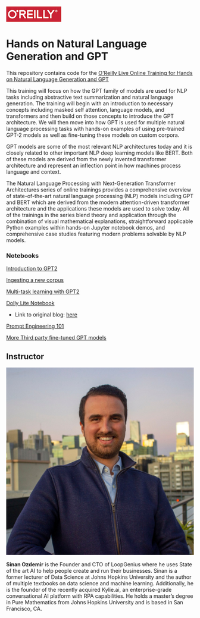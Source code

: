 ![oreilly-logo](images/oreilly.png)

# Hands on Natural Language Generation and GPT


This repository contains code for the [O'Reilly Live Online Training for Hands on Natural Language Generation and GPT](https://www.oreilly.com/live-events/hands-on-natural-language-generation-and-gpt/0636920061438/0636920061437/)

This training will focus on how the GPT family of models are used for NLP tasks including abstractive text summarization and natural language generation. The training will begin with an introduction to necessary concepts including masked self attention, language models, and transformers and then build on those concepts to introduce the GPT architecture. We will then move into how GPT is used for multiple natural language processing tasks with hands-on examples of using pre-trained GPT-2 models as well as fine-tuning these models on custom corpora.

GPT models are some of the most relevant NLP architectures today and it is closely related to other important NLP deep learning models like BERT. Both of these models are derived from the newly invented transformer architecture and represent an inflection point in how machines process language and context.

The Natural Language Processing with Next-Generation Transformer Architectures series of online trainings provides a comprehensive overview of state-of-the-art natural language processing (NLP) models including GPT and BERT which are derived from the modern attention-driven transformer architecture and the applications these models are used to solve today. All of the trainings in the series blend theory and application through the combination of visual mathematical explanations, straightforward applicable Python examples within hands-on Jupyter notebook demos, and comprehensive case studies featuring modern problems solvable by NLP models.

### Notebooks

[Introduction to GPT2](notebooks/Introduction_to_GPT.ipynb)

[Ingesting a new corpus](notebooks/Ingesting_New_Corpus.ipynb)

[Multi-task learning with GPT2](notebooks/Multi_Task_Learning.ipynb)

[Dolly Lite Notebook](notebooks/Dolly_Lite.ipynb)

- Link to original blog: [here](https://www.databricks.com/blog/2023/03/24/hello-dolly-democratizing-magic-chatgpt-open-models.html)

[Prompt Engineering 101](notebooks/prompt_engineering_101.ipynb)

[More Third party fine-tuned GPT models](notebooks/Third_Party_Models.ipynb)


## Instructor

![](images/square_headshot_small.jpg)

**Sinan Ozdemir** is the Founder and CTO of LoopGenius where he uses State of the art AI to help people create and run their businesses. Sinan is a former lecturer of Data Science at Johns Hopkins University and the author of multiple textbooks on data science and machine learning. Additionally, he is the founder of the recently acquired Kylie.ai, an enterprise-grade conversational AI platform with RPA capabilities. He holds a master’s degree in Pure Mathematics from Johns Hopkins University and is based in San Francisco, CA.

